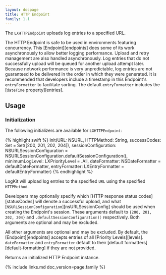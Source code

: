```yaml
---
layout: docpage
title: HTTP Endpoint
family: 1.1
---
```


The `LXHTTPEndpoint` uploads log entries to a specified URL.

The HTTP Endpoint is safe to be used in environments featuring concurrency. This [Endpoint][endpoints] does some of its work asynchronously to allow better logging performance. Upload and retry management are also handled asynchronously. Log entries that do not successfully upload will be queued for another upload attempt later. Because network performance is very unpredictable, log entries are not guaranteed to be delivered in the order in which they were generated. It is recommended that developers include a timestamp in this Endpoint's `entryFormatter` to facilitate sorting. The default `entryFormatter` includes the [`dateTime` property][entries].

## Usage

### Initialization

The following initializers are available for `LXHTTPEndpoint`:

{% highlight swift %}
init(URL: NSURL, HTTPMethod: String, successCodes: Set<Int> = Set([200, 201, 202, 204]), sessionConfiguration: NSURLSessionConfiguration = NSURLSessionConfiguration.defaultSessionConfiguration(), minimumLogLevel: LXPriorityLevel = .All, dateFormatter: NSDateFormatter = defaultDateFormatter, entryFormatter: LXEntryFormatter = defaultEntryFormatter)
{% endhighlight %}

LogKit will upload log entries to the specified `URL` using the specified `HTTPMethod`.

Developers may optionally specify which [HTTP response status codes][statusCodes] will denote a successful upload, and what [`NSURLSessionConfiguration`][nsURLSessionConfig] should be used when creating the Endpoint's session. These arguments default to `{200, 201, 202, 204}` and `.defaultSessionConfiguration()` respectively. Both arguments are optional and may be excluded.

All other arguments are optional and may be excluded. By default, the [Endpoint][endpoints] accepts entries of all [Priority Levels][levels]. `dateFormatter` and `entryFormatter` default to their [default formatters][default-formatting] if they are not provided.

Returns an initialized HTTP Endpoint instance.


{% include links.md doc_version=page.family %}
